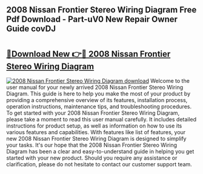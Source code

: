 ## 2008 Nissan Frontier Stereo Wiring Diagram Free Pdf Download - Part-uV0 New Repair Owner Guide covDJ

# <h2><a href="http://dfhfhx.blite.top/?on=2008+Nissan+Frontier+Stereo+Wiring+Diagram">🔗Download New 👉🔴 2008 Nissan Frontier Stereo Wiring Diagram</a></h2>

[![2008 Nissan Frontier Stereo Wiring Diagram download](https://i.imgur.com/lujVjoI.png)](http://dfhfhx.blite.top/?on=2008+Nissan+Frontier+Stereo+Wiring+Diagram)
Welcome to the user manual for your newly arrived 2008 Nissan Frontier Stereo Wiring Diagram. This guide is here to help you make the most of your product by providing a comprehensive overview of its features, installation process, operation instructions, maintenance tips, and troubleshooting procedures. To get started with your 2008 Nissan Frontier Stereo Wiring Diagram, please take a moment to read this user manual carefully. It includes detailed instructions for product setup, as well as information on how to use its various features and capabilities. With features like list of features, your new 2008 Nissan Frontier Stereo Wiring Diagram is designed to simplify your tasks. It's our hope that the 2008 Nissan Frontier Stereo Wiring Diagram has been a clear and easy-to-understand guide in helping you get started with your new product. Should you require any assistance or clarification, please do not hesitate to contact our customer support team.
